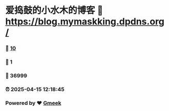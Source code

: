 # 爱捣鼓的小水木的博客 :link: https://blog.mymaskking.dpdns.org/ 
### :page_facing_up: [10](https://blog.mymaskking.dpdns.org//tag.html) 
### :speech_balloon: 1 
### :hibiscus: 36999 
### :alarm_clock: 2025-04-15 12:18:45 
### Powered by :heart: [Gmeek](https://github.com/Meekdai/Gmeek)

